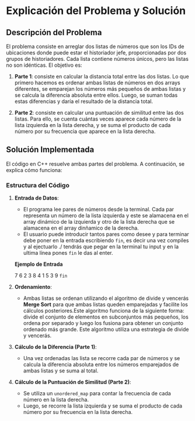 # Explicación del Problema y Solución

## Descripción del Problema

El problema consiste en arreglar dos listas de números que son los IDs de ubicaciones donde puede estar el historiador jefe,  proporcionadas por dos grupos de historiadores. Cada lista contiene números únicos, pero las listas no son idénticas. El objetivo es:

1. **Parte 1**: consiste en calcular la distancia total entre las dos listas. Lo que primero hacemos es ordenar ambas listas de números en dos arrays diferentes, se emparejan los números más pequeños de ambas listas y se calcula la diferencia absoluta entre ellos. Luego, se suman todas estas diferencias y daría el resultado de la distancia total.

2. **Parte 2**: consiste en calcular una puntuación de similitud entre las dos listas. Para ello, se cuenta cuántas veces aparece cada número de la lista izquierda en la lista derecha, y se suma el producto de cada número por su frecuencia que aparece en la lista derecha.

## Solución Implementada

El código en C++ resuelve ambas partes del problema. A continuación, se explica cómo funciona:

### Estructura del Código

1. **Entrada de Datos**:
   - El programa lee pares de números desde la terminal. Cada par representa un número de la lista izquierda y este se alamacena en el array dinámico de la izquierda  y otro de la lista derecha que se alamacena en el array dinñamico de la derecha.
   - El usuario puede introducir tantos pares como desee y para  terminar debe poner en la entrada escribiendo `fin`, es decir una vez compiles y al ejectuarlo ./ tendrás que pegar en la terminal tu input y en la ultima línea pones `fin` le das al enter.

    **Ejemplo de Entrada**

    
    7   6
    2   3
    8   4
    1   5
    3   9
    `fin`

2. **Ordenamiento**:
   - Ambas listas se ordenan utilizando el algoritmo de divide y vencerás **Merge Sort** para que ambas listas queden emparejadas y facilite los cálculos posteriores.Este algoritmo funciona de la siguiente forma: divide el conjunto de elementos en subconjuntos más pequeños, los ordena por separado y luego los fusiona para obtener un conjunto ordenado más grande. Este algoritmo utiliza una estrategia de divide y vencerás.

3. **Cálculo de la Diferencia (Parte 1)**:
   - Una vez ordenadas  las lista  se recorre cada par de números y se calcula la diferencia absoluta entre los números emparejados de ambas listas y se suma al total.

4. **Cálculo de la Puntuación de Similitud (Parte 2)**:
   - Se utiliza un `unordered_map` para contar la frecuencia de cada número en la lista derecha.
   - Luego, se recorre la lista izquierda y se suma el producto de cada número por su frecuencia en la lista derecha.
